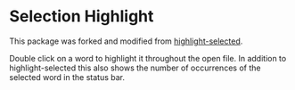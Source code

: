 # Selection Highlight

This package was forked and modified from [highlight-selected](https://atom.io/packages/highlight-selected).

Double click on a word to highlight it throughout the open file. In addition to highlight-selected this also shows the number of occurrences of the selected word in the status bar.
